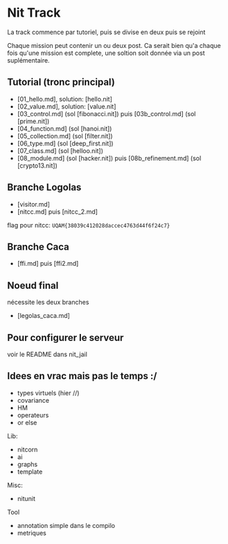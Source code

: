 # Nit Track

La track commence par tutoriel, puis se divise en deux puis se rejoint

Chaque mission peut contenir un ou deux post.
Ca serait bien qu'a chaque fois qu'une mission est complete, une soltion soit donnée via un post suplémentaire.

## Tutorial (tronc principal)

* [01_hello.md], solution: [hello.nit]
* [02_value.md], solution: [value.nit]
* [03_control.md] (sol [fibonacci.nit]) puis [03b_control.md] (sol [prime.nit])
* [04_function.md] (sol [hanoi.nit])
* [05_collection.md] (sol [filter.nit])
* [06_type.md] (sol [deep_first.nit])
* [07_class.md] (sol [helloo.nit])
* [08_module.md] (sol [hacker.nit]) puis [08b_refinement.md] (sol [crypto13.nit])

## Branche Logolas

* [visitor.md]
* [nitcc.md] puis [nitcc_2.md]

flag pour nitcc: `UQAM{38039c412028daccec4763d44f6f24c7}`

## Branche Caca

* [ffi.md] puis [ffi2.md]

## Noeud final

nécessite les deux branches

* [legolas_caca.md]

## Pour configurer le serveur

voir le README dans nit_jail

## Idees en vrac mais pas le temps :/

* types virtuels (hier //)
* covariance
* HM
* operateurs
* or else

Lib:

* nitcorn
* ai
* graphs
* template

Misc:

* nitunit

Tool

* annotation simple dans le compilo
* metriques
